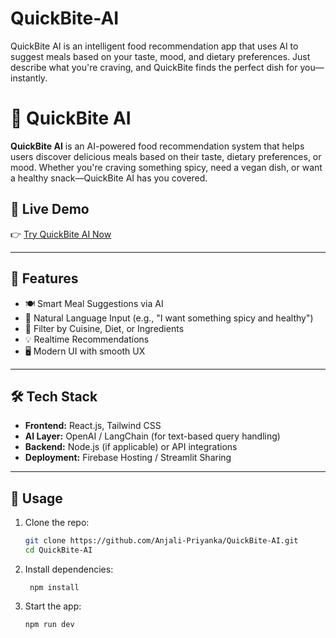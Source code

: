 # QuickBite-AI
QuickBite AI is an intelligent food recommendation app that uses AI to suggest meals based on your taste, mood, and dietary preferences. Just describe what you're craving, and QuickBite finds the perfect dish for you—instantly.
# 🍔 QuickBite AI

**QuickBite AI** is an AI-powered food recommendation system that helps users discover delicious meals based on their taste, dietary preferences, or mood. Whether you're craving something spicy, need a vegan dish, or want a healthy snack—QuickBite AI has you covered.



## 🚀 Live Demo

👉 [Try QuickBite AI Now](https://studio--quickbite-ai-rnk9n.us-central1.hosted.app/)

---

## 🧠 Features

- 🍽️ Smart Meal Suggestions via AI
- 🤖 Natural Language Input (e.g., "I want something spicy and healthy")
- 🥗 Filter by Cuisine, Diet, or Ingredients
- 💡 Realtime Recommendations
- 🖥️ Modern UI with smooth UX

---

## 🛠️ Tech Stack

- **Frontend:** React.js, Tailwind CSS
- **AI Layer:** OpenAI / LangChain (for text-based query handling)
- **Backend:** Node.js (if applicable) or API integrations
- **Deployment:** Firebase Hosting / Streamlit Sharing

---

## 🧪 Usage

1. Clone the repo:
   ```bash
   git clone https://github.com/Anjali-Priyanka/QuickBite-AI.git
   cd QuickBite-AI
2. Install dependencies:

        npm install
3.  Start the app:

        npm run dev
